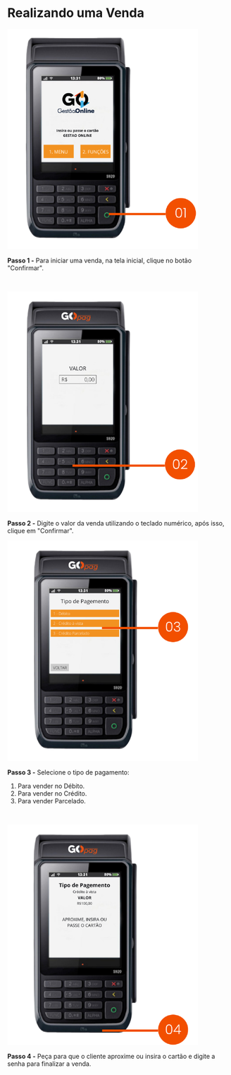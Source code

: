 # Realizando uma Venda

![maquininha_realizar_venda_1](/assets/prints/maquininha_realizar_venda_1.png)


**Passo 1 -** Para iniciar uma venda, na tela inicial, clique no botão "Confirmar".

<br>

![maquininha_realizar_venda_2](/assets/prints/maquininha_realizar_venda_2.png)


**Passo 2 -** Digite o valor da venda utilizando o teclado numérico, após isso, clique em "Confirmar".

![maquininha_realizar_venda_3](/assets/prints/maquininha_realizar_venda_3.png)


**Passo 3 -** Selecione o tipo de pagamento:
1. Para vender no Débito.
2. Para vender no Crédito.
3. Para vender Parcelado.

<br>

![maquininha_realizar_venda_4](/assets/prints/maquininha_realizar_venda_4.png)


**Passo 4 -** Peça para que o cliente aproxime ou insira o cartão e digite a senha para finalizar a venda.

<br>